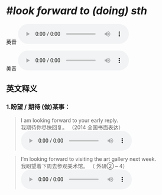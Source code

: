 # ***\#look forward to (doing) sth*** 
英音
<audio src="./media/look forward to doing sth1_AAC.aac" controls="controls"></audio>

美音
<audio src="./media/look forward to doing sth2_AAC.aac" controls="controls"></audio>



  

英文释义
---
### 1.**盼望 / 期待 (做)某事：**  

 > I am looking forward to your early reply.  
 > 我期待你尽快回复。  （2014 全国书面表达）  
<audio src="./media/look-27.aac" controls="controls"></audio>

 > I’m looking forward to visiting the art gallery next week.   
 > 我盼望着下周去参观美术馆。  （ 外研② – 4）  
<audio src="./media/look-28.aac" controls="controls"></audio>


